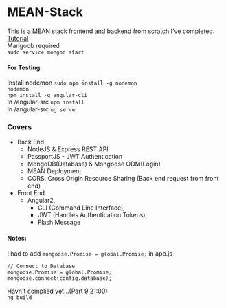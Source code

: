 # MEAN-Stack
This is a MEAN stack frontend and backend from scratch I've completed.<br> 
[Tutorial](https://www.youtube.com/watch?v=uONz0lEWft0&list=PLillGF-RfqbZMNtaOXJQiDebNXjVapWPZ)<br>
Mangodb required <br>
`sudo service mongod start`

#### For Testing
Install nodemon `sudo npm install -g nodemon` <br>
`nodemon`<br>
`npm install -g angular-cli`<br>
In /angular-src `npm install`<br>
In /angular-src `ng serve`

### Covers
* Back End
	- NodeJS & Express REST API
	- PassportJS - JWT Authentication
	- MongoDB(Database) & Mongoose ODM(Login)
	- MEAN Deployment
	- CORS, Cross Origin Resource Sharing (Back end request from front end)
* Front End
	- Angular2, 
		- CLI (Command Line Interface), 
		- JWT (Handles Authentication Tokens),
		- Flash Message

#### Notes:
I had to add `mongoose.Promise = global.Promise;` in app.js
````
// Connect to Database
mongoose.Promise = global.Promise;
mongoose.connect(config.database);
````

Havn't complied yet...(Part 9 21:00)<br>
`ng build`
